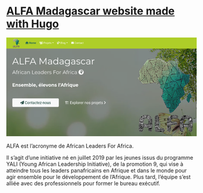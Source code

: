 # [ALFA Madagascar website made with Hugo](https://github.com/alidipatrick/alfa-hugo)

[![Screenshot](./preview.png)](https://alfamadagascar.netlify.app/)

ALFA est l’acronyme de African Leaders For Africa.

Il s’agit d’une initiative né en juillet 2019 par les jeunes issus du programme YALI (Young African Leadership Initiative), de la promotion 9, qui vise à atteindre tous les leaders panafricains en Afrique et dans le monde pour agir ensemble pour le développement de l’Afrique. Plus tard, l’équipe s’est alliée avec des professionnels pour former le bureau exécutif.